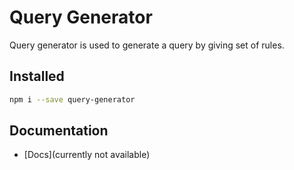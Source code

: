 
# Query Generator

Query generator is used to generate a query by giving set of rules.

## Installed

```sh
npm i --save query-generator
```

## Documentation

- [Docs](currently not available)